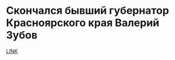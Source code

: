 # Скончался бывший губернатор Красноярского края Валерий Зубов



[LINK](https://varlamov.ru/1681529.html)